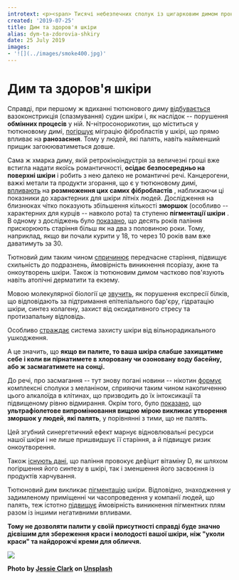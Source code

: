 ```yaml
---
introtext: <p><span> Тисячі небезпечних сполук із цигарковим димом проникають в легені. Частина з них сажею осідає на ніжному епітелії, який з усіх сил намагається того лиха позбутися, підвищуючи свою секреторну активність і продукуючи слиз. Як наслідок – курці постійно змушені його викашлювати та випльовувати. Інша частина, в тому числі, і нікотин, розноcиться кров’ю до всіх внутрішніх органів та тканин, у тому числі, і до шкіри. Ось так приблизно ми уявляємо довгий шлях вмісту цигарки до наших темних кругів під очима. Але рідко враховуємо, що <strong>левова частка вмісту тютюнового диму осідає на нашій шкірі відразу із димом.</strong> І це відбувається постійно, поки димить ваша чи чиясь поруч цигарка – не залежно від кількості затяжок.</span></p>
created: '2019-07-25'
title: Дим та здоров'я шкіри
alias: dym-ta-zdorovia-shkiry
date: 25 July 2019
images:
- '![](../images/smoke400.jpg)'
---
```


# Дим та здоров'я шкіри

Справді, при першому ж вдиханні тютюнового диму [відбувається](https://www.ncbi.nlm.nih.gov/pubmed/11557615?dopt=Abstract) вазоконстрикція (спазмування) судин шкіри і, як наслідок -- порушення **обмінних процесів** у ній. N-нітросонорикотин, що міститься у тютюновому димі, [погіршує](https://www.ncbi.nlm.nih.gov/pubmed/23305604?dopt=Abstract) міграцію фібробластів у шкірі, що прямо впливає на **ранозаєння**. Тому у людей, які палять, навіть найменший прищик загоююватиметься довше.

Сама ж хмарка диму, якій ретрокіноіндустрія за величезні гроші вже встигла надати якоїсь романтичності, **осідає безпосередньо на поверхні шкіри** і робить з нею далеко не романтичні речі. Канцерогени, важкі метали та продукти згорання, що є у тютюновому димі, [впливають](https://www.ncbi.nlm.nih.gov/pubmed/23847443?dopt=Abstract) на **розмноження цих самих фібробластів** , наближаючи ці показники до характерних для шкіри літніх людей. Дослідження на близнюках чітко показують збільшення кількості **зморшок** (особливо -- характерних для курців -- навколо рота) та ступеню **пігментації шкіри** . В одному з досліджень було [показано](https://link.springer.com/referenceworkentry/10.1007%2F978-3-540-89656-2_45), що десять років паління прискорюють старіння більш як на два з половиною роки. Тому, наприклад, якщо ви почали курити у 18, то через 10 років вам вже даватимуть за 30.

Тютновий дим таким чином [спричинює](https://www.ncbi.nlm.nih.gov/pubmed/28195077) передчасне старіння, підвищує схильність до подразнень, ймовірність виникнення псоріазу, акне та онкоутворень шкіри. Також із тютюновим димом частково пов'язують навіть атопічні дерматити та екзему.

Мовою молекулярної біології це [звучить](https://www.ncbi.nlm.nih.gov/pubmed/27828771), як порушення експресії білків, що відповідають за підтримання епітеліального бар'єру, гідратацію шкіри, синтез колагену, захист від оксидативного стресу та протизапальну відповідь.

Особливо [страждає](https://www.ncbi.nlm.nih.gov/pubmed/23847443) система захисту шкіри від вільнорадикального ушкодження.

А це значить, що **якщо ви палите, то ваша шкіра слабше захищатиме себе і коли ви пірнатимете в хлоровану чи озоновану воду басейну, або ж засмагатимете на сонці.**

До речі, про засмагання -- тут знову погані новини -- нікотин [формує](https://www.ncbi.nlm.nih.gov/pubmed/27450998) комплексні сполуки з меланіном, сприяючи таким чином накопиченню цього алкалоїда в клітинах, що призводить до їх інтоксикації та підвищеному рівню відмирання. Окрім того, було [показано](https://www.ncbi.nlm.nih.gov/pubmed/11499540?dopt=Abstract), що **ультрафіолетове випромінювання вищою мірою викликає утворення зморшок у людей, які палять**, у порівнянні з тими, що не палять.

Цей згубний синергетичний ефект марнує відновлювальні ресурси нашої шкіри і не лише пришвидшує її старіння, а й підвищує ризик онкоутворення.

Також [існують дані](https://www.ncbi.nlm.nih.gov/pubmed/30509511), що паління провокує дефіцит вітаміну D, як шляхом погіршення його синтезу в шкірі, так і зменшення його засвоєння із продуктів харчування.

Тютюновий дим викликає [пігментацію](https://www.ncbi.nlm.nih.gov/pubmed/23802610) шкіри. Відповідно, знаходження у задимленому приміщенні чи часопроведення у компанії людей, що палять, теж істотно [підвищує](https://www.ncbi.nlm.nih.gov/pubmed/21998785) ймовірність виникнення пігментних плям разом із іншими негативними впливами.

**Тому не дозволяти палити у своїй присутності справді буде значно дієвішим для збереження краси і молодості вашої шкіри, ніж "уколи краси" та найдорожчі креми для обличчя.**

**![](../images/smoke400.jpg)**

**Photo by [Jessie Clark](https://unsplash.com/@jrcphotography?utm_source=unsplash&utm_medium=referral&utm_content=creditCopyText) on [Unsplash](https://unsplash.com/search/photos/woman-smoking?utm_source=unsplash&utm_medium=referral&utm_content=creditCopyText)**

